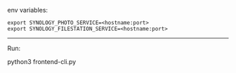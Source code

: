 
env variables:

    export SYNOLOGY_PHOTO_SERVICE=<hostname:port>
    export SYNOLOGY_FILESTATION_SERVICE=<hostname:port>

    
------------------------------

Run:

python3 frontend-cli.py

